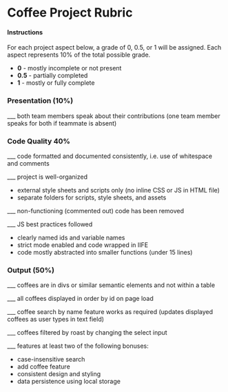 # Coffee Project Rubric

#### Instructions

For each project aspect below, a grade of 0, 0.5, or 1 will be assigned. Each aspect represents 10% of the total possible grade.

- **0** - mostly incomplete or not present 
- **0.5** - partially completed 
- **1** - mostly or fully complete

### Presentation (10%)

___ both team members speak about their contributions (one team member speaks for both if teammate is absent)


### Code Quality 40%

___ code formatted and documented consistently, i.e. use of whitespace and comments
  
___ project is well-organized

- external style sheets and scripts only (no inline CSS or JS in HTML file)
- separate folders for scripts, style sheets, and assets
  
___ non-functioning (commented out) code has been removed
  
___ JS best practices followed 
	
- clearly named ids and variable names
- strict mode enabled and code wrapped in IIFE
- code mostly abstracted into smaller functions (under 15 lines) 


### Output (50%)

___ coffees are in divs or similar semantic elements and not within a table

___ all coffees displayed in order by id on page load

___ coffee search by name feature works as required (updates displayed coffees as user types in text field)

___ coffees filtered by roast by changing the select input

___ features at least two of the following bonuses:

- case-insensitive search
- add coffee feature
- consistent design and styling
- data persistence using local storage